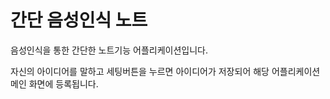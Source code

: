 # 간단 음성인식 노트 
음성인식을 통한 간단한 노트기능 어플리케이션입니다. 


자신의 아이디어를 말하고 세팅버튼을 누르면 아이디어가 저장되어 
해당 어플리케이션 메인 화면에 등록됩니다. 

